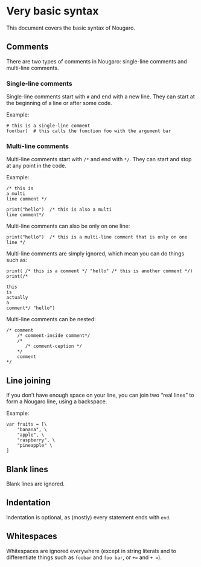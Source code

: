 # Very basic syntax

This document covers the basic syntax of Nougaro.

## Comments
There are two types of comments in Nougaro: single-line comments and multi-line comments.

### Single-line comments
Single-line comments start with `#` and end with a new line. They can start at the beginning of a line or after some code.

Example:
```nougaro
# this is a single-line comment
foo(bar)  # this calls the function foo with the argument bar
```

### Multi-line comments
Multi-line comments start with `/*` and end with `*/`. They can start and stop at any point in the code.

Example:
```nougaro
/* this is
a multi
line comment */

print("hello")  /* this is also a multi
line comment*/
```

Multi-line comments can also be only on one line:
```nougaro
print("hello")  /* this is a multi-line comment that is only on one line */
```

Multi-line comments are simply ignored, which mean you can do things such as:
```nougaro
print( /* this is a comment */ "hello" /* this is another comment */)
print(/*

this
is 
actually
a
comment*/ "hello")
```

Multi-line comments can be nested:
```nougaro
/* comment 
    /* comment-inside comment*/
    /*
       /* comment-ception */
    */
    comment
*/
```

## Line joining
If you don’t have enough space on your line, you can join two “real lines” to form a Nougaro line, using a backspace.

Example:
```nougaro
var fruits = [\
    "banana", \
    "apple", \
    "raspberry", \
    "pineapple" \
]
```

## Blank lines
Blank lines are ignored.

## Indentation
Indentation is optional, as (mostly) every statement ends with `end`.

## Whitespaces
Whitespaces are ignored everywhere (except in string literals and to differentiate things such as `foobar` and `foo bar`, or `+=` and `+ =`).
